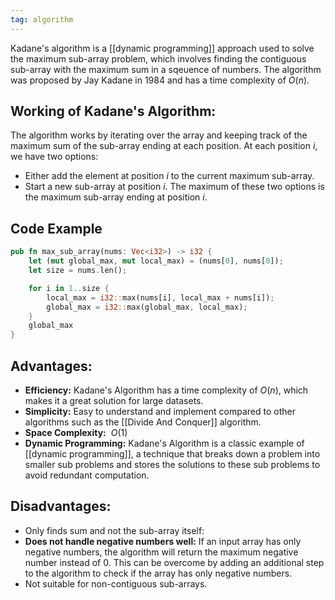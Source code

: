 ```yaml
---
tag: algorithm
---
```

Kadane's algorithm is a [[dynamic programming]] approach used to solve the maximum sub-array problem, which involves finding the contiguous sub-array with the maximum sum in a sqeuence of numbers. The algorithm was proposed by Jay Kadane in 1984 and has a time complexity of $O(n)$.

## Working of Kadane's Algorithm:
The algorithm works by iterating over the array and keeping track of the maximum sum of the sub-array ending at each position. 
At each position $i$, we have two options:
- Either add the element at position $i$ to the current maximum sub-array.
- Start a new sub-array at position $i$. 
The maximum of these two options is the maximum sub-array ending at position $i$.

## Code Example
```rust
pub fn max_sub_array(nums: Vec<i32>) -> i32 {
    let (mut global_max, mut local_max) = (nums[0], nums[0]);
    let size = nums.len();

    for i in 1..size {
        local_max = i32::max(nums[i], local_max + nums[i]);
        global_max = i32::max(global_max, local_max);
    }
    global_max
}
```

## Advantages:
- **Efficiency:** Kadane's Algorithm has a time complexity of $O(n)$, which  makes it a great solution for large datasets.
- **Simplicity:** Easy to understand and implement compared to other algorithms such as the [[Divide And Conquer]] algorithm.
- **Space Complexity:**  $O(1)$
- **Dynamic Programming:** Kadane's Algorithm is a classic example of [[dynamic programming]], a technique that breaks down a problem into smaller sub problems and stores the solutions to these sub problems to avoid redundant computation.

## Disadvantages:

- Only finds sum and not the sub-array itself:
- **Does not handle negative numbers well:** If an input array has only negative numbers, the algorithm will return the maximum negative number instead of 0. This can be overcome by adding an additional step to the algorithm to check if the array has only negative numbers.
- Not suitable for non-contiguous sub-arrays.